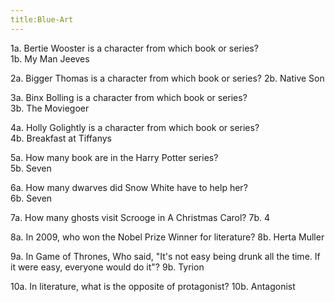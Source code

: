 ```yaml
---
title:Blue-Art
---
```


1a.	Bertie Wooster is a character from which book or series?	
1b.	My Man Jeeves
 
2a.	Bigger Thomas is a character from which book or series?	
2b.	Native Son

3a.	Binx Bolling is a character from which book or series?	
3b.	The Moviegoer

4a.	Holly Golightly is a character from which book or series?	
4b.	Breakfast at Tiffanys 

5a.	How many book are in the Harry Potter series?	
5b.	Seven
 
6a.	How many dwarves did Snow White have to help her?	
6b.	Seven

7a.	How many ghosts visit Scrooge in A Christmas Carol?	
7b.	4
 
8a.	In 2009, who won the Nobel Prize Winner for literature?	8b.	Herta Muller 

9a.	In Game of Thrones, Who said, "It's not easy being drunk all the time. If it were easy, everyone would do it"?	9b.	Tyrion
 
10a.	In literature, what is the opposite of protagonist?	10b.	Antagonist
 
